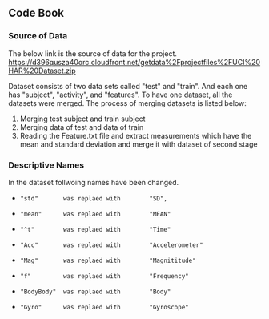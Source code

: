 ## Code Book

### Source of Data
The below link is the source of data for the project.
      https://d396qusza40orc.cloudfront.net/getdata%2Fprojectfiles%2FUCI%20HAR%20Dataset.zip
      
Dataset consists of two data sets called "test" and "train". And each one has "subject", "activity", and "features".
To have one dataset, all the datasets were merged.
The process of merging datasets is listed below:
1. Merging test subject and train subject
2. Merging data of test and data of train
3. Reading the Feature.txt file and extract measurements which have the mean and standard deviation and merge it with dataset of second stage

### Descriptive Names
In the dataset follwoing names have been changed.
*     "std"       was replaed with        "SD",
*     "mean"      was replaed with        "MEAN"
*     "^t"        was replaed with        "Time"
*     "Acc"       was replaed with        "Accelerometer"
*     "Mag"       was replaed with        "Magnititude"
*     "f"         was replaed with        "Frequency"
*     "BodyBody"  was replaed with        "Body"
*     "Gyro"      was replaed with        "Gyroscope"
